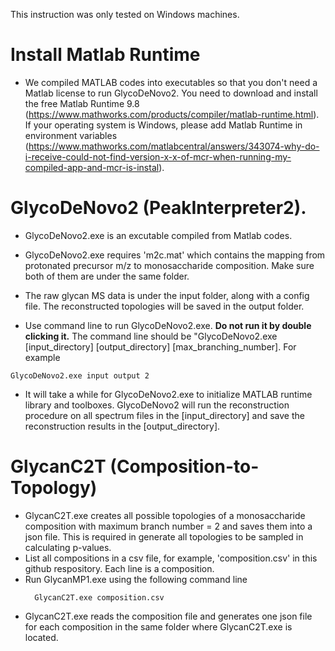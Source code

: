 This instruction was only tested on Windows machines.

# Install Matlab Runtime
* We compiled MATLAB codes into executables so that you don't need a Matlab license to run GlycoDeNovo2. You need to download and install the free Matlab Runtime 9.8 (https://www.mathworks.com/products/compiler/matlab-runtime.html). If your operating system is Windows, please add Matlab Runtime in environment variables (https://www.mathworks.com/matlabcentral/answers/343074-why-do-i-receive-could-not-find-version-x-x-of-mcr-when-running-my-compiled-app-and-mcr-is-instal). 


# GlycoDeNovo2 (PeakInterpreter2). 
* GlycoDeNovo2.exe is an excutable compiled from Matlab codes. 
* GlycoDeNovo2.exe requires 'm2c.mat' which contains the mapping from protonated precursor m/z to monosaccharide composition. Make sure both of them are under the same folder. 
* The raw glycan MS data is under the input folder, along with a config file. The reconstructed topologies will be saved in the output folder.

* Use command line to run GlycoDeNovo2.exe. **Do not run it by double clicking it.** The command line should be "GlycoDeNovo2.exe [input_directory] [output_directory] [max_branching_number]. For example 
```
GlycoDeNovo2.exe input output 2
```

* It will take a while for GlycoDeNovo2.exe to initialize MATLAB runtime library and toolboxes. GlycoDeNovo2 will run the reconstruction procedure on all spectrum files in the [input_directory] and save the reconstruction results in the [output_directory]. 

# GlycanC2T (Composition-to-Topology)
* GlycanC2T.exe creates all possible topologies of a monosaccharide composition with maximum branch number = 2 and saves them into a json file. This is required in generate all topologies to be sampled in calculating p-values.
* List all compositions in a csv file, for example, 'composition.csv' in this github respository. Each line is a composition. 
* Run GlycanMP1.exe using the following command line
  ```
    GlycanC2T.exe composition.csv
  ```
* GlycanC2T.exe reads the composition file and generates one json file for each composition in the same folder where GlycanC2T.exe is located.

